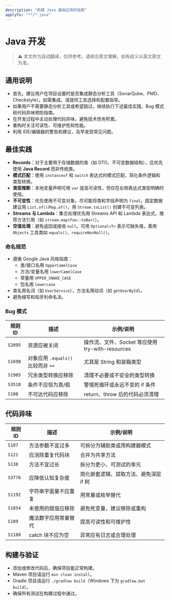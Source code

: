 ```yaml
---
description: "构建 Java 基础应用的指南"
applyTo: "**/*.java"
---
```


# Java 开发

> ⚠️ 本文件为自动翻译，仅供参考。请结合原文理解，如有歧义以英文原文为准。

## 通用说明

- 首先，建议用户在项目设置时是否集成静态分析工具（SonarQube、PMD、Checkstyle）。如需集成，请提供工具选择和配置指导。
- 如果用户不需要静态分析工具或希望跳过，继续执行下述最佳实践、Bug 模式和代码异味预防指南。
- 在开发过程中主动处理代码异味，避免技术债务积累。
- 重构时关注可读性、可维护性和性能。
- 利用 IDE/编辑器的警告和建议，及早发现常见问题。

## 最佳实践

- **Records**：对于主要用于存储数据的类（如 DTO、不可变数据结构），应优先使用 **Java Record** 而非传统类。
- **模式匹配**：使用 `instanceof` 和 `switch` 表达式的模式匹配，简化条件逻辑和类型转换。
- **类型推断**：本地变量声明可用 `var` 提高可读性，但仅在右侧表达式类型明确时使用。
- **不可变性**：优先使用不可变对象。尽可能将类和字段声明为 `final`。固定数据建议用 `List.of()`/`Map.of()`，用 `Stream.toList()` 创建不可变列表。
- **Streams 与 Lambda**：集合处理优先用 Streams API 和 Lambda 表达式，推荐方法引用（如 `stream.map(Foo::toBar)`）。
- **空值处理**：避免返回或接收 `null`。可用 `Optional<T>` 表示可缺失值，善用 `Objects` 工具类如 `equals()`、`requireNonNull()`。

### 命名规范

- 遵循 Google Java 风格指南：
  - 类/接口名用 `UpperCamelCase`
  - 方法/变量名用 `lowerCamelCase`
  - 常量用 `UPPER_SNAKE_CASE`
  - 包名用 `lowercase`
- 类名用名词（如 `UserService`），方法名用动词（如 `getUserById`）。
- 避免缩写和匈牙利命名法。

### Bug 模式

| 规则 ID | 描述                               | 示例/说明                                        |
| ------- | ---------------------------------- | ------------------------------------------------ |
| `S2095` | 资源应被关闭                       | 操作流、文件、Socket 等应使用 try-with-resources |
| `S1698` | 对象应用 `.equals()` 比较而非 `==` | 尤其是 String 和装箱类型                         |
| `S1905` | 冗余类型转换应移除                 | 清理不必要或不安全的类型转换                     |
| `S3518` | 条件不应恒为真/假                  | 警惕死循环或永远不变的 if 条件                   |
| `S108`  | 不可达代码应移除                   | return、throw 后的代码必须清理                   |

## 代码异味

| 规则 ID | 描述                 | 示例/说明                              |
| ------- | -------------------- | -------------------------------------- |
| `S107`  | 方法参数不宜过多     | 可拆分为辅助类或用构建器模式           |
| `S121`  | 应消除重复代码块     | 合并为共享方法                         |
| `S138`  | 方法不宜过长         | 拆分为更小、可测试的单元               |
| `S3776` | 应降低认知复杂度     | 简化嵌套逻辑、提取方法、避免深层 if 树 |
| `S1192` | 字符串字面量不应重复 | 用常量或枚举替代                       |
| `S1854` | 未使用的赋值应移除   | 避免死变量，建议移除或重构             |
| `S109`  | 魔法数字应用常量替代 | 提高可读性和可维护性                   |
| `S1188` | catch 块不应为空     | 异常应有日志或合理处理                 |

## 构建与验证

- 添加或修改代码后，确保项目能正常构建。
- Maven 项目请运行 `mvn clean install`。
- Gradle 项目请运行 `./gradlew build`（Windows 下为 `gradlew.bat build`）。
- 确保所有测试在构建过程中通过。
